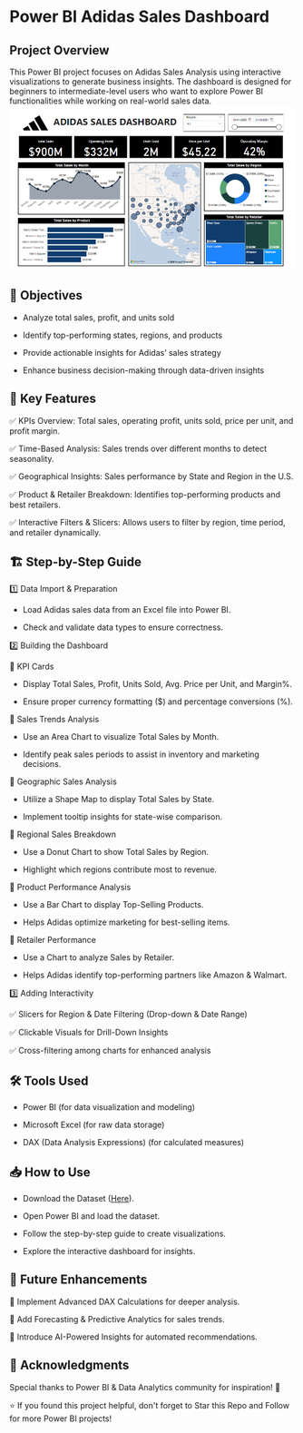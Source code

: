 # Power BI Adidas Sales Dashboard

## Project Overview

This Power BI project focuses on Adidas Sales Analysis using interactive visualizations to generate business insights. The dashboard is designed for beginners to intermediate-level users who want to explore Power BI functionalities while working on real-world sales data.
![Screenshot Adidas Dashboard](https://github.com/amgfigueiredo/Power-BI-Dashboards/blob/a9e5221f9e3e180e55732554eb4b2817568bf28e/Adidas-Sales-Dashboard/Adidas_Sales_Dashboard_Screenshot.png)

## 🎯 Objectives

- Analyze total sales, profit, and units sold

- Identify top-performing states, regions, and products

- Provide actionable insights for Adidas’ sales strategy

- Enhance business decision-making through data-driven insights

## 📌 Key Features

✅ KPIs Overview: Total sales, operating profit, units sold, price per unit, and profit margin.

✅ Time-Based Analysis: Sales trends over different months to detect seasonality.

✅ Geographical Insights: Sales performance by State and Region in the U.S.

✅ Product & Retailer Breakdown: Identifies top-performing products and best retailers.

✅ Interactive Filters & Slicers: Allows users to filter by region, time period, and retailer dynamically.

## 🏗️ Step-by-Step Guide

1️⃣ Data Import & Preparation

- Load Adidas sales data from an Excel file into Power BI.

- Check and validate data types to ensure correctness.

2️⃣ Building the Dashboard

📌 KPI Cards

- Display Total Sales, Profit, Units Sold, Avg. Price per Unit, and Margin%.

- Ensure proper currency formatting ($) and percentage conversions (%).

📌 Sales Trends Analysis

- Use an Area Chart to visualize Total Sales by Month.

- Identify peak sales periods to assist in inventory and marketing decisions.

📌 Geographic Sales Analysis

- Utilize a Shape Map to display Total Sales by State.

- Implement tooltip insights for state-wise comparison.

📌 Regional Sales Breakdown

- Use a Donut Chart to show Total Sales by Region.

- Highlight which regions contribute most to revenue.

📌 Product Performance Analysis

- Use a Bar Chart to display Top-Selling Products.

- Helps Adidas optimize marketing for best-selling items.

📌 Retailer Performance

- Use a Chart to analyze Sales by Retailer.

- Helps Adidas identify top-performing partners like Amazon & Walmart.

3️⃣ Adding Interactivity

✅ Slicers for Region & Date Filtering (Drop-down & Date Range)

✅ Clickable Visuals for Drill-Down Insights

✅ Cross-filtering among charts for enhanced analysis


## 🛠️ Tools Used

- Power BI (for data visualization and modeling)

- Microsoft Excel (for raw data storage)

- DAX (Data Analysis Expressions) (for calculated measures)

## 📥 How to Use

- Download the Dataset ([Here](https://github.com/amgfigueiredo/Power-BI-Dashboards/blob/a9e5221f9e3e180e55732554eb4b2817568bf28e/Adidas-Sales-Dashboard/Adidas_US_Sales_Dataset.xlsx)).

- Open Power BI and load the dataset.

- Follow the step-by-step guide to create visualizations.

- Explore the interactive dashboard for insights.

## 📌 Future Enhancements

🔹 Implement Advanced DAX Calculations for deeper analysis.

🔹 Add Forecasting & Predictive Analytics for sales trends.

🔹 Introduce AI-Powered Insights for automated recommendations.


## 👏 Acknowledgments

Special thanks to Power BI & Data Analytics community for inspiration! 🚀

⭐ If you found this project helpful, don't forget to Star this Repo and Follow for more Power BI projects!
